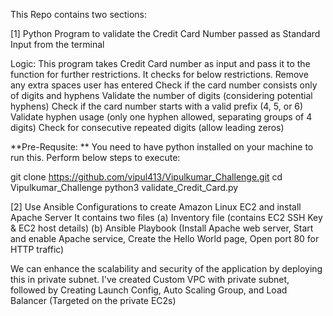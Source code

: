 This Repo contains two sections:

[1] Python Program to validate the Credit Card Number passed as Standard Input from the terminal

Logic:
This program takes Credit Card number as input and pass it to the function for further restrictions. It checks for below restrictions. 
Remove any extra spaces user has entered
Check if the card number consists only of digits and hyphens
Validate the number of digits (considering potential hyphens)
Check if the card number starts with a valid prefix (4, 5, or 6)
Validate hyphen usage (only one hyphen allowed, separating groups of 4 digits)
Check for consecutive repeated digits (allow leading zeros)

**Pre-Requsite: **
You need to have python installed on your machine to run this. Perform below steps to execute:

git clone https://github.com/vipul413/Vipulkumar_Challenge.git
cd Vipulkumar_Challenge
python3 validate_Credit_Card.py

[2] Use Ansible Configurations to create Amazon Linux EC2 and install Apache Server
It contains two files 
(a) Inventory file (contains EC2 SSH Key & EC2 host details)
(b) Ansible Playbook (Install Apache web server, Start and enable Apache service, Create the Hello World page, Open port 80 for HTTP traffic)

We can enhance the scalability and security of the application by deploying this in private subnet. I've created Custom VPC with private subnet, followed by Creating Launch Config,
Auto Scaling Group, and Load Balancer (Targeted on the private EC2s) 

